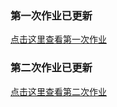 ### 第一次作业已更新

[点击这里查看第一次作业](https://github.com/121lenglengxingixng/01_ImageWarping)

### 第二次作业已更新

[点击这里查看第二次作业](https://github.com/121lenglengxingixng/DIP_continuing/02_DIPwithPyTorch/README.md)